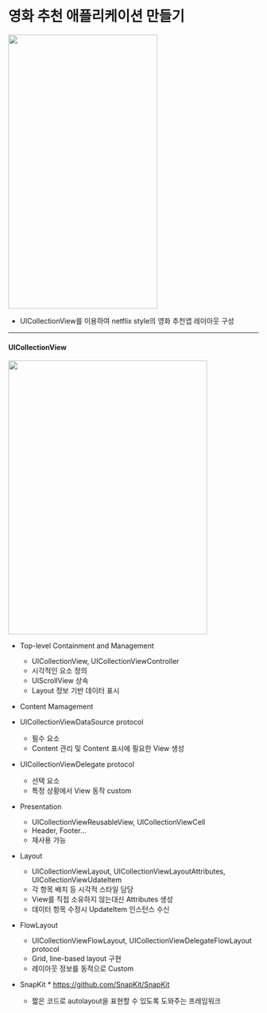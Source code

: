 영화 추천 애플리케이션 만들기
===========
<img src="https://user-images.githubusercontent.com/55949986/204124769-d0028d94-31f4-4d80-a3c5-dfb63a0dc455.gif" width="300" height="550"/>

* UICollectionView를 이용하여 netflix style의 영화 추천앱 레이아웃 구성
---------------------------------------

#### UICollectionView
<img src="https://user-images.githubusercontent.com/55949986/204504644-c3804287-b88c-4fed-93c7-af99fc257e89.png" width="400" height="550"/>

* Top-level Containment and Management
  * UICollectionView, UICollectionViewController
  * 시각적인 요소 정의
  * UIScrollView 상속
  * Layout 정보 기반 데이터 표시

 * Content Mamagement
  * UICollectionViewDataSource protocol
    * 필수 요소
    * Content 관리 및 Content 표시에 필요한 View 생성
  * UICollectionViewDelegate protocol
    * 선택 요소
    * 특정 상황에서 View 동작 custom

* Presentation
  * UICollectionViewReusableView, UICollectionViewCell
  * Header, Footer...
  * 재사용 가능

* Layout
  * UICollectionViewLayout, UICollectionViewLayoutAttributes, UICollectionViewUdateItem
  * 각 항목 배치 등 시각적 스타일 담당
  * View를 직접 소유하지 않는대신 Attributes 생성
  * 데이터 항목 수정시 UpdateItem 인스턴스 수신

* FlowLayout
  * UICollectionViewFlowLayout, UICollectionViewDelegateFlowLayout protocol
  * Grid, line-based layout 구현
  * 레이아웃 정보를 동적으로 Custom

* SnapKit
   \* https://github.com/SnapKit/SnapKit
  * 짧은 코드로 autolayout을 표현할 수 있도록 도와주는 프레임워크
